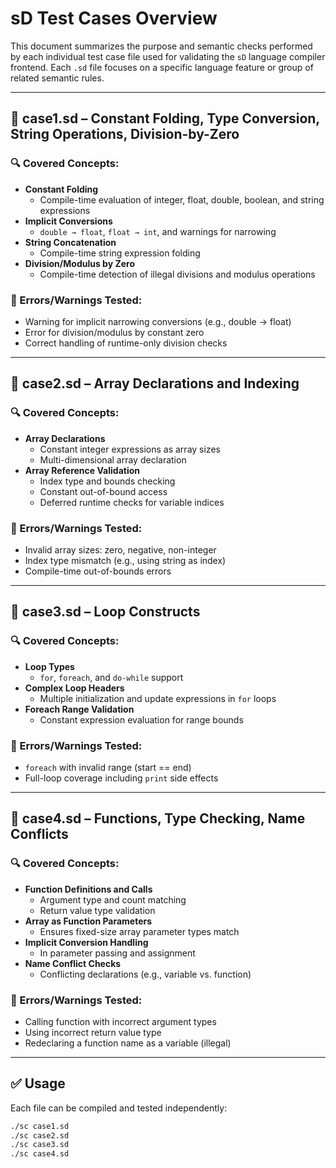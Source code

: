 # sD Test Cases Overview

This document summarizes the purpose and semantic checks performed by each individual test case file used for validating the `sD` language compiler frontend. Each `.sd` file focuses on a specific language feature or group of related semantic rules.

---

## 📄 case1.sd – Constant Folding, Type Conversion, String Operations, Division-by-Zero

### 🔍 Covered Concepts:
- **Constant Folding**
  - Compile-time evaluation of integer, float, double, boolean, and string expressions
- **Implicit Conversions**
  - `double → float`, `float → int`, and warnings for narrowing
- **String Concatenation**
  - Compile-time string expression folding
- **Division/Modulus by Zero**
  - Compile-time detection of illegal divisions and modulus operations

### 🛑 Errors/Warnings Tested:
- Warning for implicit narrowing conversions (e.g., double → float)
- Error for division/modulus by constant zero
- Correct handling of runtime-only division checks

---

## 📄 case2.sd – Array Declarations and Indexing

### 🔍 Covered Concepts:
- **Array Declarations**
  - Constant integer expressions as array sizes
  - Multi-dimensional array declaration
- **Array Reference Validation**
  - Index type and bounds checking
  - Constant out-of-bound access
  - Deferred runtime checks for variable indices

### 🛑 Errors/Warnings Tested:
- Invalid array sizes: zero, negative, non-integer
- Index type mismatch (e.g., using string as index)
- Compile-time out-of-bounds errors

---

## 📄 case3.sd – Loop Constructs

### 🔍 Covered Concepts:
- **Loop Types**
  - `for`, `foreach`, and `do-while` support
- **Complex Loop Headers**
  - Multiple initialization and update expressions in `for` loops
- **Foreach Range Validation**
  - Constant expression evaluation for range bounds

### 🛑 Errors/Warnings Tested:
- `foreach` with invalid range (start == end)
- Full-loop coverage including `print` side effects

---

## 📄 case4.sd – Functions, Type Checking, Name Conflicts

### 🔍 Covered Concepts:
- **Function Definitions and Calls**
  - Argument type and count matching
  - Return value type validation
- **Array as Function Parameters**
  - Ensures fixed-size array parameter types match
- **Implicit Conversion Handling**
  - In parameter passing and assignment
- **Name Conflict Checks**
  - Conflicting declarations (e.g., variable vs. function)

### 🛑 Errors/Warnings Tested:
- Calling function with incorrect argument types
- Using incorrect return value type
- Redeclaring a function name as a variable (illegal)

---

## ✅ Usage

Each file can be compiled and tested independently:
```bash
./sc case1.sd
./sc case2.sd
./sc case3.sd
./sc case4.sd
